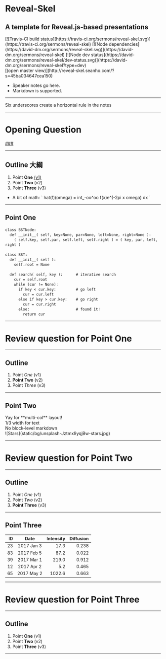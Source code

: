 <!-- .slide: data-background-image="static/bg/unsplash-Jztmx9yqjBw-stars.jpg" data-state="title" -->
# Reveal-Skel
## A template for Reveal.js-based presentations

<div class="imgbox"><div>
[![Travis-CI build status](https://travis-ci.org/sermons/reveal-skel.svg)](https://travis-ci.org/sermons/reveal-skel)
[![Node dependencies](https://david-dm.org/sermons/reveal-skel.svg)](https://david-dm.org/sermons/reveal-skel)
[![Node dev status](https://david-dm.org/sermons/reveal-skel/dev-status.svg)](https://david-dm.org/sermons/reveal-skel?type=dev)
</div></div>

<div class="ref">
[(open master view)](http://reveal-skel.seanho.com/?s=45ba034647cea150)
</div>

>>>
+ Speaker notes go here.
+ Markdown is supported.

______

Six underscores create a horizontal rule in the notes

---
<!-- .slide: data-background="white" -->
# Opening **Question**

[###](#/outline)
<!-- .element: style="color:rgba(0,0,0,0.2)" -->

---
<!-- .slide: data-background-image="static/bg/unsplash-Jztmx9yqjBw-stars.jpg" id="outline" -->
## Outline <span class="zh">大綱</span>
1. Point **One** [(v1)](# "ref")
2. Point **Two** <span class="ref">(v2)</span>
3. Point **Three** <span class="ref">(v3)</span>
  + A bit of math: \` hat(f)(omega) = int\_-oo^oo f(x)e^(-2pi x omega) dx \`

---
## Point One
```
class BSTNode:
  def __init__( self, key=None, par=None, left=None, right=None ):
    ( self.key, self.par, self.left, self.right ) = ( key, par, left, right )

class BST:
  def __init__( self ):
    self.root = None

  def search( self, key ):      # iterative search
    cur = self.root
    while (cur != None):
      if key < cur.key:         # go left
        cur = cur.left
      else if key > cur.key:    # go right
        cur = cur.right
      else:                     # found it!
        return cur
```

---
<!-- .slide: data-background="white" -->
# Review question for Point **One**

---
<!-- .slide: data-background-image="static/bg/unsplash-Jztmx9yqjBw-stars.jpg" -->
## Outline
1. Point *One* <span class="ref">(v1)</span>
2. **Point Two** <span class="ref">(v2)</span>
3. Point *Three* <span class="ref">(v3)</span>

---
## Point Two

<div class="imgbox">
<div>
Yay for **multi-col** layout! <br/>
1/3 width for text <br/>
No block-level markdown
</div>
<div style="flex:2; -webkit-box-flex:0.5">
![Stars](static/bg/unsplash-Jztmx9yqjBw-stars.jpg)
</div>
</div>

---
<!-- .slide: data-background="white" -->
# Review question for Point **Two**

---
<!-- .slide: data-background-image="static/bg/unsplash-Jztmx9yqjBw-stars.jpg" -->
## Outline
1. Point *One* <span class="ref">(v1)</span>
2. Point *Two* <span class="ref">(v2)</span>
3. **Point Three** <span class="ref">(v3)</span>

---
## Point Three

| ID |     Date    | Intensity | Diffusion |
|---:|:-----------:|----------:|----------:|
| 23 | 2017 Jan  3 |    17.3   |   0.238   |
| 83 | 2017 Feb  5 |    87.2   |   0.022   |
| 39 | 2017 Mar  1 |   219.0   |   0.912   |
| 12 | 2017 Apr  2 |     5.2   |   0.465   |
| 65 | 2017 May  2 |  1022.6   |   0.663   |

---
<!-- .slide: data-background="white" -->
# Review question for Point **Three**

---
<!-- .slide: data-background-image="static/bg/unsplash-Jztmx9yqjBw-stars.jpg" -->
## Outline
1. Point **One** <span class="ref">(v1)</span>
2. Point **Two** <span class="ref">(v2)</span>
3. Point **Three** <span class="ref">(v3)</span>

---
<!-- .slide: data-background-image="static/bg/unsplash-Jztmx9yqjBw-stars.jpg" class="empty" -->
